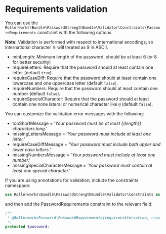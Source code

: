 Requirements validation
=======================

You can use the `Rollerworks\Bundle\PasswordStrengthBundle\Validator\Constraints\PasswordRequirements`
constraint with the following options.

**Note:** Validation is performed with respect to international encodings,
so international character `９` will treated as 9 in ASCII.

* minLength: Minimum length of the password, should be at least 6 (or 8 for better security)
* requireLetters: Require that the password should at least contain one letter (default `true`).
* requireCaseDiff: Require that the password should at least contain one lowercase and one uppercase letter (default `false`).
* requireNumbers: Require that the password should at least contain one number (default `false`).
* requireSpecialCharacter: Require that the password should at least contain one none lateral or numerical character like `@` (default `false`).

You can customize the validation error messages with the following:

- tooShortMessage = _'Your password must be at least {{length}} characters long.'_
- missingLettersMessage = _'Your password must include at least one letter.'_
- requireCaseDiffMessage = _'Your password must include both upper and lower case letters.'_
- missingNumbersMessage = _'Your password must include at least one number.'_
- missingSpecialCharacterMessage = _'Your password must contain at least one special character.'_

If you are using annotations for validation, include the constraints namespace:

```php
use Rollerworks\Bundle\PasswordStrengthBundle\Validator\Constraints as RollerworksPassword;
```

and then add the PasswordRequirements constraint to the relevant field:

```php
/**
 * @RollerworksPassword\PasswordRequirements(requireLetters=true, requireNumbers=true, requireCaseDiff=true)
 */
protected $password;
```
